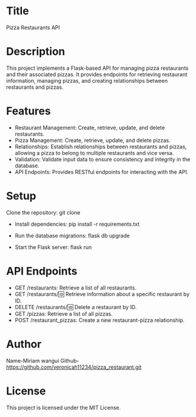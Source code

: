 # Title
Pizza Restaurants API

# Description
This project implements a Flask-based API for managing pizza restaurants and their associated pizzas. It provides endpoints for retrieving restaurant information, managing pizzas, and creating relationships between restaurants and pizzas.

# Features
- Restaurant Management: Create, retrieve, update, and delete restaurants.
- Pizza Management: Create, retrieve, update, and delete pizzas.
- Relationships: Establish relationships between restaurants and pizzas, allowing a pizza to belong to multiple      restaurants and vice versa.
- Validation: Validate input data to ensure consistency and integrity in the database.
- API Endpoints: Provides RESTful endpoints for interacting with the API.

# Setup
Clone the repository:
git clone <repository-url>

- Install dependencies:
pip install -r requirements.txt

- Run the database migrations:
flask db upgrade

- Start the Flask server:
flask run


# API Endpoints
- GET /restaurants: Retrieve a list of all restaurants.
- GET /restaurants/:id: Retrieve information about a specific restaurant by ID.
- DELETE /restaurants/:id: Delete a restaurant by ID.
- GET /pizzas: Retrieve a list of all pizzas.
- POST /restaurant_pizzas: Create a new restaurant-pizza relationship.

# Author
Name-Miriam wangui 
Github- https://github.com/veronicah11234/pizza_restaurant.git

# License
This project is licensed under the MIT License.


